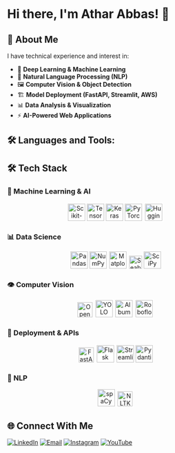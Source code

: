 # Hi there, I'm Athar Abbas! 👋

## 🚀 About Me
I have technical experience and interest in:
- 🧠 **Deep Learning & Machine Learning**
- 🤖 **Natural Language Processing (NLP)**
- 🖼️ **Computer Vision & Object Detection**
- 🏗️ **Model Deployment (FastAPI, Streamlit, AWS)**
- 📊 **Data Analysis & Visualization**
- ⚡ **AI-Powered Web Applications**

## 🛠️ Languages and Tools:

## 🛠️ Tech Stack

### 🤖 Machine Learning & AI
<div align="center">
  <img src="https://upload.wikimedia.org/wikipedia/commons/0/05/Scikit_learn_logo_small.svg" height="40" title="Scikit-learn" alt="Scikit-learn">
  <img src="https://upload.wikimedia.org/wikipedia/commons/2/2d/Tensorflow_logo.svg" height="40" title="TensorFlow" alt="TensorFlow">
  <img src="https://upload.wikimedia.org/wikipedia/commons/a/ae/Keras_logo.svg" height="40" title="Keras" alt="Keras">
  <img src="https://upload.wikimedia.org/wikipedia/commons/9/96/Pytorch_logo.svg" height="40" title="PyTorch" alt="PyTorch">
  <img src="https://huggingface.co/front/assets/huggingface_logo.svg" height="40" title="Hugging Face" alt="Hugging Face" style="background:white;padding:3px;border-radius:4px">
</div>

### 📊 Data Science
<div align="center">
  <img src="https://upload.wikimedia.org/wikipedia/commons/2/22/Pandas_mark.svg" height="40" title="Pandas" alt="Pandas">
  <img src="https://upload.wikimedia.org/wikipedia/commons/3/31/NumPy_logo_2020.svg" height="40" title="NumPy" alt="NumPy">
  <img src="https://upload.wikimedia.org/wikipedia/commons/8/84/Matplotlib_icon.svg" height="40" title="Matplotlib" alt="Matplotlib" style="background:white;padding:2px">
  <img src="https://seaborn.pydata.org/_static/logo-wide-lightbg.svg" height="30" title="Seaborn" alt="Seaborn">
  <img src="https://upload.wikimedia.org/wikipedia/commons/b/b2/SCIPY_2.svg" height="40" title="SciPy" alt="SciPy">
</div>

### 👁️ Computer Vision
<div align="center">
  <img src="https://upload.wikimedia.org/wikipedia/commons/3/32/OpenCV_Logo_with_text_svg_version.svg" height="35" title="OpenCV" alt="OpenCV">
  <img src="https://www.ultralytics.com/images/yolo-logo.png" height="40" title="YOLO" alt="YOLO" style="background:white;padding:3px;border-radius:4px">
  <img src="https://albumentations.ai/images/albumentations_logo.svg" height="40" title="Albumentations" alt="Albumentations">
  <img src="https://roboflow.com/images/roboflow-app-icon.png" height="40" title="Roboflow" alt="Roboflow" style="background:white;padding:3px;border-radius:4px">
</div>

### 🚀 Deployment & APIs
<div align="center">
  <img src="https://fastapi.tiangolo.com/img/logo-margin/logo-teal.png" height="35" title="FastAPI" alt="FastAPI">
  <img src="https://upload.wikimedia.org/wikipedia/commons/3/3c/Flask_logo.svg" height="40" title="Flask" alt="Flask" style="background:white;padding:3px">
  <img src="https://streamlit.io/images/brand/streamlit-mark-color.svg" height="40" title="Streamlit" alt="Streamlit">
  <img src="https://pydantic.dev/img/logo.svg" height="40" title="Pydantic" alt="Pydantic">
</div>

### 📝 NLP
<div align="center">
  <img src="https://upload.wikimedia.org/wikipedia/commons/8/88/SpaCy_logo.svg" height="40" title="spaCy" alt="spaCy">
  <img src="https://upload.wikimedia.org/wikipedia/commons/d/d3/NLTK_Logo.jpg" height="35" title="NLTK" alt="NLTK" style="background:white;padding:3px;border-radius:4px">
</div>


## 🌐 Connect With Me

[![LinkedIn](https://img.shields.io/badge/LinkedIn-0A66C2?style=for-the-badge&logo=linkedin)](https://www.linkedin.com/in/atharabbas-993-linkden)
[![Email](https://img.shields.io/badge/Email-D14836?style=for-the-badge&logo=gmail&logoColor=white)](mailto:atharabbas993@gmail.com)
[![Instagram](https://img.shields.io/badge/Instagram-E4405F?style=for-the-badge&logo=instagram&logoColor=white)]([https://www.instagram.com/your_username](https://www.instagram.com/athar_abbas993?igsh=MXJsb3p1enU5MGlqcA%3D%3D&utm_source=qr))
[![YouTube](https://img.shields.io/badge/YouTube-FF0000?style=for-the-badge&logo=youtube&logoColor=white)](https://www.youtube.com/@atharabbas993-s4x)




